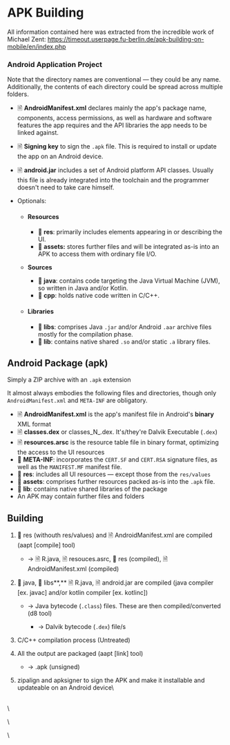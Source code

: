 # APK Building

All information contained here was extracted from the incredible work of Michael Zent: https://timeout.userpage.fu-berlin.de/apk-building-on-mobile/en/index.php





### Android Application Project <a href="#proj" id="proj"></a>

Note that the directory names are conventional — they could be any name. Additionally, the contents of each directory could be spread across multiple folders.

* 🗎 **AndroidManifest.xml** declares mainly the app's package name, components, access permissions, as well as hardware and software features the app requires and the API libraries the app needs to be linked against.
* 🗎 **Signing key** to sign the `.apk` file. This is required to install or update the app on an Android device.
* 🗎 **android.jar** includes a set of Android platform API classes. Usually this file is already integrated into the toolchain and the programmer doesn't need to take care himself.
*   Optionals:

    *   #### Resources <a href="#proj-res" id="proj-res"></a>

        * 📁 **res**: primarily includes elements appearing in or describing the UI.
        * 📁 **assets:** stores further files and will be integrated as-is into an APK to access them with ordinary file I/O.


    *   **Sources**

        * 📁 **java**: contains code targeting the Java Virtual Machine (JVM), so written in Java and/or Kotlin.
        * 📁 **cpp**: holds native code written in C/C++.


    *   #### Libraries <a href="#proj-lib" id="proj-lib"></a>

        * 📁 **libs**: comprises Java `.jar` and/or Android `.aar` archive files mostly for the compilation phase.
        * 📁 **lib**: contains native shared `.so` and/or static `.a` library files.





## Android Package (apk)

Simply a ZIP archive with an `.apk` extension

It almost always embodies the following files and directories, though only `AndroidManifest.xml` and `META-INF` are obligatory.

* 🗎 **AndroidManifest.xml** is the app's manifest file in Android's **binary** XML format
* 🗎 **classes.dex** or classes_N_.dex.  It's/they're Dalvik Executable (`.dex`)
* 🗎 **resources.arsc** is the resource table file in binary format, optimizing the access to the UI resources
* 📁 **META-INF**: incorporates the `CERT.SF` and `CERT.RSA` signature files, as well as the `MANIFEST.MF` manifest file.
* 📁 **res**: includes all UI resources — except those from the `res/values`
* 📁 **assets**: comprises further resources packed as-is into the `.apk` file.
* 📁 **lib**: contains native shared libraries of the package
* An APK may contain further files and folders



## Building

1.  📁 res (withouth res/values) and 🗎 AndroidManifest.xml are compiled (aapt \[compile] tool)

    * \-> 🗎  R.java, 🗎  resouces.asrc, 📁 res (compiled), 🗎 AndroidManifest.xml (compiled)


2. 📁 java,  📁 libs**,** 🗎  R.java, 🗎 android.jar are compiled (java compiler \[ex. javac] and/or kotlin compiler \[ex. kotlinc])
   *   &#x20;\-> Java bytecode (`.class`) files. These are then compiled/converted (d8 tool)

       * \-> Dalvik bytecode (`.dex`) file/s


3. C/C++ compilation process (Untreated)
4.  All the output are packaged (aapt \[link] tool)

    * \-> .apk (unsigned)


5. zipalign and apksigner to sign the APK and make it installable and updateable on an Android device\






\
\


\


\


